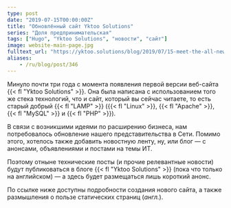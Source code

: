 ```yaml
---
type: post
date: "2019-07-15T00:00:00Z"
title: "Обновлённый сайт Yktoo Solutions"
series: "Доля предпринимательская"
tags: ["Hugo", "Yktoo Solutions", "новости", "сайт"]
image: website-main-page.jpg
fulltext_url: "https://yktoo.solutions/blog/2019/07/15-meet-the-all-new-yktoo-solutions-website/"
aliases:
    - /ru/blog/post/346
---
```


Минуло почти три года с момента появления первой версии веб-сайта {{< fl "Yktoo Solutions" >}}. Она была написана с использованием того же стека технологий, что и сайт, который вы сейчас читаете, то есть старый добрый {{< fl "LAMP" >}} ({{< fl "Linux" >}}, {{< fl "Apache" >}}, {{< fl "MySQL" >}} и {{< fl "PHP" >}}).

В связи с возникшими идеями по расширению бизнеса, нам потребовалось обновление нашего представительства в Сети. Помимо этого, хотелось также добавить новостную ленту, ну, или блог — с анонсами, объявлениями и постами на темы ИТ.

Поэтому отныне технические посты (и прочие релевантные новости) будут публиковаться в блоге {{< fl "Yktoo Solutions" >}} (пока что только на английском) — а здесь будет размещаться лишь короткий анонс.

По ссылке ниже доступны подробности создания нового сайта, а также размышления о пользе статических страниц (*англ.*).
